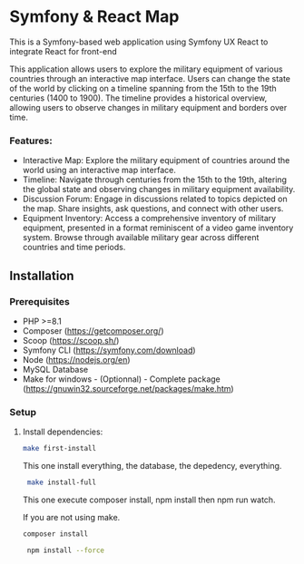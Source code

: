 # Symfony & React Map

This is a Symfony-based web application using Symfony UX React to integrate React for front-end

This application allows users to explore the military equipment of various countries through an interactive map interface. Users can change the state of the world by clicking on a timeline spanning from the 15th to the 19th centuries (1400 to 1900). The 
timeline provides a historical overview, allowing users to observe changes in military equipment and borders over time.

### Features:
- Interactive Map: Explore the military equipment of countries around the world using an interactive map interface.
- Timeline: Navigate through centuries from the 15th to the 19th, altering the global state and observing changes in military equipment availability.
- Discussion Forum: Engage in discussions related to topics depicted on the map. Share insights, ask questions, and connect with other users.
- Equipment Inventory: Access a comprehensive inventory of military equipment, presented in a format reminiscent of a video game inventory system. Browse through available military gear across different countries and time periods.

## Installation

### Prerequisites

- PHP >=8.1
- Composer (https://getcomposer.org/)
- Scoop (https://scoop.sh/)
- Symfony CLI (https://symfony.com/download)
- Node (https://nodejs.org/en)
- MySQL Database
- Make for windows - (Optionnal) - Complete package (https://gnuwin32.sourceforge.net/packages/make.htm)

### Setup

1. Install dependencies:

    ```bash
    make first-install
    ```
    This one install everything, the database, the depedency, everything.
   
   ```bash
    make install-full
    ```
   This one execute composer install, npm install then npm run watch.

    If you are not using make.
    ```bash
    composer install
    ```
   
   ```bash
    npm install --force
   ```
   
